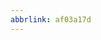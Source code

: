 ```yaml
---
abbrlink: af03a17d
---
```

                                                                                                                                                                                                                                                                          